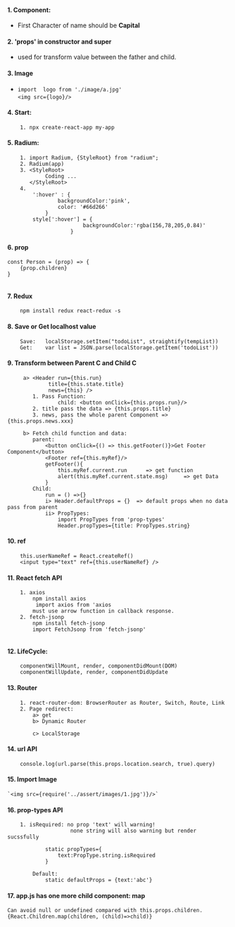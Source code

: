 #### 1. Component:
* First Character of name should be **Capital**

#### 2. 'props' in constructor and super
* used for transform value between the father and child.

#### 3. Image
*  `import  logo from './image/a.jpg'` <br>
    `<img src={logo}/>`

#### 4. Start:
```
    1. npx create-react-app my-app

```
#### 5. Radium:
```
    1. import Radium, {StyleRoot} from "radium";
    2. Radium(app)
    3. <StyleRoot>
            Coding ... 
       </StyleRoot>
    4. 
        ':hover' : {
                backgroundColor:'pink',
                color: '#66d266'
            }
        style[':hover'] = {
                        backgroundColor:'rgba(156,78,205,0.84)'
                    }
```

#### 6. prop
```
const Person = (prop) => {
    {prop.children}
}
    
```

#### 7. Redux
```
    npm install redux react-redux -s
```

#### 8. Save or Get localhost value
```
    Save:   localStorage.setItem("todoList", straightify(tempList))
    Get:    var list = JSON.parse(localStorage.getItem('todoList'))
```

#### 9. Transform between Parent C and Child C
```
     a> <Header run={this.run} 
             title={this.state.title}        
             news={this} />
        1. Pass Function: 
                child: <button onClick={this.props.run}/>
        2. title pass the data => {this.props.title}
        3. news, pass the whole parent Component => {this.props.news.xxx}
     
     b> Fetch child function and data:
        parent:
            <button onClick={() => this.getFooter()}>Get Footer Component</button>
            <Footer ref={this.myRef}/>
            getFooter(){ 
                this.myRef.current.run      => get function
                alert(this.myRef.current.state.msg)     => get Data
            }
        Child: 
            run = () =>{}
            i> Header.defaultProps = {}  => default props when no data pass from parent
            ii> PropTypes:
                import PropTypes from 'prop-types'
                Header.propTypes={title: PropTypes.string} 
```

#### 10. ref
```
    this.userNameRef = React.createRef()
    <input type="text" ref={this.userNameRef} />
```

#### 11. React fetch API
```
    1. axios
        npm install axios
         import axios from 'axios
        must use arrow function in callback response.
    2. fetch-jsonp
        npm install fetch-jsonp
        import FetchJsonp from 'fetch-jsonp'
        

```
#### 12. LifeCycle:
```
    componentWillMount, render, componentDidMount(DOM)
    componentWillUpdate, render, componentDidUpdate
```
#### 13. Router
```
    1. react-router-dom: BrowserRouter as Router, Switch, Route, Link
    2. Page redirect:
        a> get 
        b> Dynamic Router
            
        c> LocalStorage
```

#### 14. url API
```
    console.log(url.parse(this.props.location.search, true).query)
```

#### 15. Import Image
    `<img src={require('../assert/images/1.jpg')}/>`

#### 16. prop-types API
```
    1. isRequired: no prop 'text' will warning!
                    none string will also warning but render sucssfully
        
            static propTypes={
                text:PropType.string.isRequired
            }
        
        Default:
            static defaultProps = {text:'abc'}

```

#### 17. app.js has one more child component: map
    Can avoid null or undefined compared with this.props.children.
    {React.Children.map(children, (child)=>child)}

